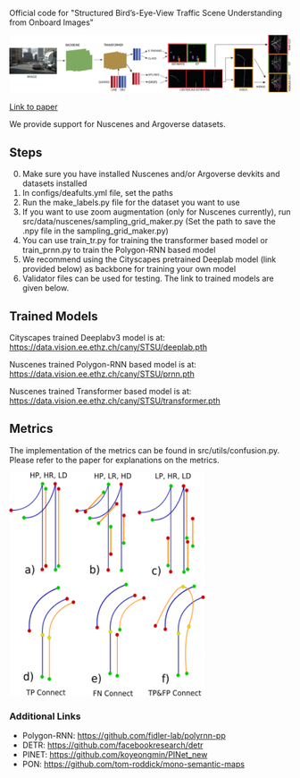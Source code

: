 Official code for "Structured Bird’s-Eye-View Traffic Scene Understanding from Onboard Images"

![The transformer method](method.png)


[Link to paper](https://arxiv.org/pdf/2110.01997.pdf)

We provide support for Nuscenes and Argoverse datasets. 

## Steps
0. Make sure you have installed Nuscenes and/or Argoverse devkits and datasets installed
1. In configs/deafults.yml file, set the paths
2. Run the make_labels.py file for the dataset you want to use
3. If you want to use zoom augmentation (only for Nuscenes currently), run src/data/nuscenes/sampling_grid_maker.py (Set the path to save the .npy file in the sampling_grid_maker.py)
4. You can use train_tr.py for training the transformer based model or train_prnn.py to train the Polygon-RNN based model
5. We recommend using the Cityscapes pretrained Deeplab model (link provided below) as backbone for training your own model
6. Validator files can be used for testing. The link to trained models are given below.


## Trained Models

Cityscapes trained Deeplabv3 model is at:  https://data.vision.ee.ethz.ch/cany/STSU/deeplab.pth

Nuscenes trained Polygon-RNN based model is at:  https://data.vision.ee.ethz.ch/cany/STSU/prnn.pth

Nuscenes trained Transformer based model is at:  https://data.vision.ee.ethz.ch/cany/STSU/transformer.pth

## Metrics

The implementation of the metrics can be found in src/utils/confusion.py.
Please refer to the paper for explanations on the metrics.


<img src="metrics.png" width="350" height="400">

### Additional Links

- Polygon-RNN: https://github.com/fidler-lab/polyrnn-pp
- DETR: https://github.com/facebookresearch/detr
- PINET: https://github.com/koyeongmin/PINet_new
- PON: https://github.com/tom-roddick/mono-semantic-maps
